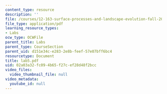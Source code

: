 ```yaml
---
content_type: resource
description: ''
file: /courses/12-163-surface-processes-and-landscape-evolution-fall-2004/02a03a32fc094b65f27cef28d48f2bcc_lab5.pdf
file_type: application/pdf
learning_resource_types:
- Labs
ocw_type: OCWFile
parent_title: Labs
parent_type: CourseSection
parent_uid: d151e34c-e283-2e8b-feef-57e07bff6bc4
resourcetype: Document
title: lab5.pdf
uid: 02a03a32-fc09-4b65-f27c-ef28d48f2bcc
video_files:
  video_thumbnail_file: null
video_metadata:
  youtube_id: null
---
```

